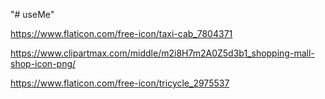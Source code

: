 "# useMe"

https://www.flaticon.com/free-icon/taxi-cab_7804371

https://www.clipartmax.com/middle/m2i8H7m2A0Z5d3b1_shopping-mall-shop-icon-png/

https://www.flaticon.com/free-icon/tricycle_2975537
